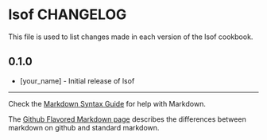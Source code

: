 lsof CHANGELOG
==============

This file is used to list changes made in each version of the lsof cookbook.

0.1.0
-----
- [your_name] - Initial release of lsof

- - -
Check the [Markdown Syntax Guide](http://daringfireball.net/projects/markdown/syntax) for help with Markdown.

The [Github Flavored Markdown page](http://github.github.com/github-flavored-markdown/) describes the differences between markdown on github and standard markdown.
